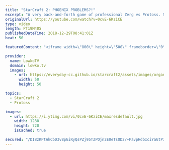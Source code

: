 ```yaml
---
title: "StarCraft 2: PHOENIX PROBLEMS?!"
excerpt: "A very back-and-forth game of professional Zerg vs Protoss. Subscribe for more videos: http://lowko.tv/youtube More StarCraft 2 casts: https://goo.gl/bpDV8i  Easily one of the coolest games of Protoss vs Zerg I've seen recently. In this game Cham decides to open up very aggressively against a Protoss"
originalUrl: https://youtube.com/watch?v=0cvE-6KziCE
type: video
length: PT19M40S
publishedDateTime: 2018-12-29T08:41:01Z
heat: 50

featuredContent: "<iframe width=\"800\" height=\"500\" frameborder=\"0\" src=\"https://www.youtube.com/embed/0cvE-6KziCE\" allow=\"accelerometer; autoplay; encrypted-media; gyroscope; picture-in-picture\" allowfullscreen></iframe>"

provider:
  name: LowkoTV
  domain: lowko.tv
  images:
    - url: https://everyday-cc.github.io/starcraft2/assets/images/organizations/lowko.tv-50x50.jpg
      width: 50
      height: 50

topics:
  - StarCraft 2
  - Protoss

images:
  - url: https://i.ytimg.com/vi/0cvE-6KziCE/maxresdefault.jpg
    width: 1280
    height: 720
    isCached: true

secured: "/DI8zKPtAkCbD3vBpGiRyQsPZj95TZPOjn2E0eTsOD2/+PavpHdbIciYaGtP30gxtzuEJUB1GPR54qT7ZFqqIj54X7yzQNTIQs8U9RevnVE70/oQp8NamKCjkEdhKcUCTYHNmkerngohLvDu3YWBFOX6hVEDtDb6+EYGWdCpf8b5kfX1DtmgSfSjkO46oBiwIXmxzHghjanb0qzbamPrzHOIwfFNyB8Fp7K4n+6jSUwIiyoO0ctgkrNVi/x6hnvm7WmnNpnxcerQ52tBfo39Ye8HPxcI7FEDMTXKK1gy9kZffzjgirHlfnniWjC05obDdlitbbOEHB1IaTBDL33iwtKuoGf0VRWhWi20Hu5WysvMZn0edJWMUsCYkowonWEP4vKOlyif1kobQEG0OwoZAZAqk1bdDtgxoKCSEl4UEBo=;KFcMikCYZnBGIpcH6W8uRg=="
---
```


